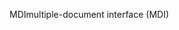 <span data-ttu-id="5ea10-101">MDI</span><span class="sxs-lookup"><span data-stu-id="5ea10-101">multiple-document interface (MDI)</span></span>